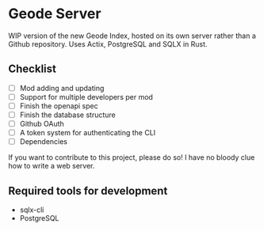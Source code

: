 # Geode Server

WIP version of the new Geode Index, hosted on its own server rather than a Github repository. Uses Actix, PostgreSQL and SQLX in Rust.

## Checklist

- [ ] Mod adding and updating
- [ ] Support for multiple developers per mod
- [ ] Finish the openapi spec
- [ ] Finish the database structure
- [ ] Github OAuth
- [ ] A token system for authenticating the CLI
- [ ] Dependencies

If you want to contribute to this project, please do so! I have no bloody clue how to write a web server.

## Required tools for development

- sqlx-cli
- PostgreSQL

